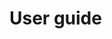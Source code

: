 # User guide

<!-- NOTE: Any references like `usage/...`
Are links to the top level `/examples/usage/...`.
To Generate these links, run

$ nox -s docs -- -d symlink
-->

<!-- ```{toctree} -->
<!-- :maxdepth: 2 -->

<!-- example-usage -->
<!-- usage/demo -->
<!-- ``` -->
